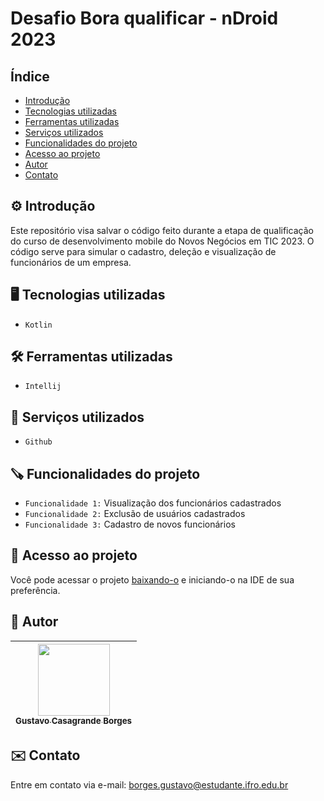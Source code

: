 # Desafio Bora qualificar - nDroid 2023

<!-- <p align="center">
  <img alt="Preview" src="public/preview.png" width="100%">
</p> -->

## Índice
* [Introdução](#%EF%B8%8F-introdução)
* [Tecnologias utilizadas](#%EF%B8%8F-tecnologias-utilizadas)
* [Ferramentas utilizadas](#%EF%B8%8F-ferramentas-utilizadas)
* [Serviços utilizados](#-serviços-utilizados)
* [Funcionalidades do projeto](#-funcionalidades-do-projeto)
* [Acesso ao projeto](#-acesso-ao-projeto)
* [Autor](#-autor)
* [Contato](#%EF%B8%8F-contato)

## ⚙️ Introdução

Este repositório visa salvar o código feito durante a etapa de qualificação do curso de desenvolvimento mobile do Novos Negócios em TIC 2023. O código serve para simular o cadastro, deleção e visualização de funcionários de um empresa.

## 🖥️ Tecnologias utilizadas

- ``Kotlin``

## 🛠️ Ferramentas utilizadas

- ``Intellij``

## 🧰 Serviços utilizados

- ``Github``

## 🪚 Funcionalidades do projeto

- ``Funcionalidade 1:`` Visualização dos funcionários cadastrados
- ``Funcionalidade 2:`` Exclusão de usuários cadastrados
- ``Funcionalidade 3:`` Cadastro de novos funcionários

## 📂 Acesso ao projeto

 Você pode acessar o projeto <!-- através [desse link](https://phpmysqli.devborges.tech/) ou  -->[baixando-o](https://github.com/gustavotht21/curso-php-mysqli/archive/refs/heads/main.zip) e iniciando-o na IDE de sua preferência.

## 👤 Autor

| [<img src="https://github.com/gustavotht21.png" width=115><br><sub>Gustavo Casagrande Borges</sub>](https://github.com/gustavotht21) |  
| :---: | 

## ✉️ Contato

Entre em contato via e-mail: borges.gustavo@estudante.ifro.edu.br
